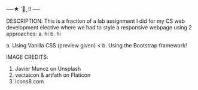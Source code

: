 ──★ ˙🍓 ̟ !! ──

DESCRIPTION:
This is a fraction of a lab assignment I did for my CS web development elective where
we had to style a responsive webpage using 2 approaches:
a. hi
b. hi

a. Using Vanilla CSS (preview given) <
  b. Using the Bootstrap framework!

IMAGE CREDITS:
1. Javier Munoz on Unsplash
2. vectaicon & artfath on Flaticon
3. icons8.com
